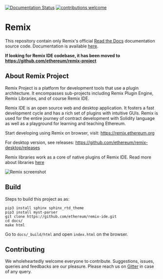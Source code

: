 [![Documentation Status](https://readthedocs.org/projects/docs/badge/?version=latest)](https://remix-ide.readthedocs.io/en/latest/index.html)
[![contributions welcome](https://img.shields.io/badge/contributions-welcome-brightgreen.svg?style=flat)](https://github.com/ethereum/remix-ide)

# Remix

This repository contain only Remix's official [Read the Docs](https://readthedocs.org/) documentation source code. Documentation is available [here](https://remix-ide.readthedocs.io/en/latest/).

**If looking for Remix IDE codebase, it has been moved to https://github.com/ethereum/remix-project**

## About Remix Project

Remix Project is a platform for development tools that use a plugin architecture. It encompasses sub-projects including Remix Plugin Engine, Remix Libraries, and of course Remix IDE.

Remix IDE is an open source web and desktop application. It fosters a fast development cycle and has a rich set of plugins with intuitive GUIs. Remix is used for the entire journey of contract development with Solidity language as well as a playground for learning and teaching Ethereum.

Start developing using Remix on browser, visit: https://remix.ethereum.org

For desktop version, see releases: https://github.com/ethereum/remix-desktop/releases

Remix libraries work as a core of native plugins of Remix IDE. Read more about libraries [here](https://github.com/ethereum/remix-project/blob/master/libs/README.md)

![Remix screenshot](remix_screenshot.png)

## Build

Steps to build this project as as:
```
pip3 install sphinx sphinx_rtd_theme
pip3 install myst-parser
git clone https://github.com/ethereum/remix-ide.git
cd docs/
make html
```

Go to `docs/_build/html` and open `index.html` on the browser.

## Contributing

We wholeheartedly welcome everyone to contribute. Suggestions, issues, queries and feedbacks are our pleasure. Please reach us on [Gitter](https://gitter.im/ethereum/remix) in case of any query.


